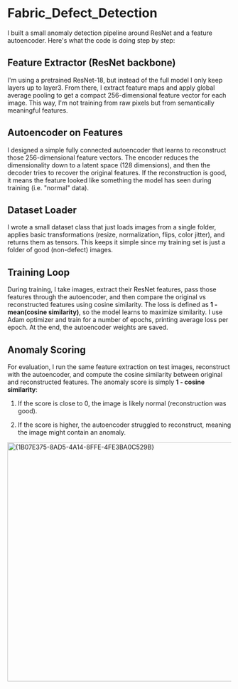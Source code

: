 # Fabric_Defect_Detection

I built a small anomaly detection pipeline around ResNet and a feature autoencoder. Here's what the code is doing step by step:

## Feature Extractor (ResNet backbone)
I'm using a pretrained ResNet-18, but instead of the full model I only keep layers up to layer3. From there, I extract feature maps and apply global average pooling to get a compact 256-dimensional feature vector for each image. This way, I'm not training from raw pixels but from semantically meaningful features.

## Autoencoder on Features
I designed a simple fully connected autoencoder that learns to reconstruct those 256-dimensional feature vectors. The encoder reduces the dimensionality down to a latent space (128 dimensions), and then the decoder tries to recover the original features. If the reconstruction is good, it means the feature looked like something the model has seen during training (i.e. "normal" data).

## Dataset Loader
I wrote a small dataset class that just loads images from a single folder, applies basic transformations (resize, normalization, flips, color jitter), and returns them as tensors. This keeps it simple since my training set is just a folder of good (non-defect) images.

## Training Loop
During training, I take images, extract their ResNet features, pass those features through the autoencoder, and then compare the original vs reconstructed features using cosine similarity. The loss is defined as **1 - mean(cosine similarity)**, so the model learns to maximize similarity. I use Adam optimizer and train for a number of epochs, printing average loss per epoch. At the end, the autoencoder weights are saved.

## Anomaly Scoring
For evaluation, I run the same feature extraction on test images, reconstruct with the autoencoder, and compute the cosine similarity between original and reconstructed features. The anomaly score is simply **1 - cosine similarity**:

1. If the score is close to 0, the image is likely normal (reconstruction was good).

2. If the score is higher, the autoencoder struggled to reconstruct, meaning the image might contain an anomaly.

<img width="743" height="537" alt="{1B07E375-8AD5-4A14-8FFE-4FE3BA0C529B}" src="https://github.com/user-attachments/assets/fe701bce-cc19-49f0-b49e-001e1c97a424" />
